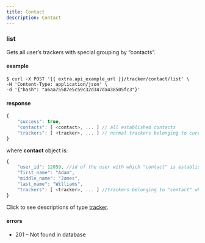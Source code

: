 ```yaml
---
title: Contact
description: Contact
---
```


### list

Gets all user’s trackers with special grouping by “contacts”.

#### example

```abap
$ curl -X POST '{{ extra.api_example_url }}/tracker/contact/list' \
-H 'Content-Type: application/json' \ 
-d '{"hash": "a6aa75587e5c59c32d347da438505fc3"}'
```

#### response

```js
{
    "success": true,
    "contacts": [ <contact>, ... ] // all established contacts
    "trackers": [ <tracker>, ... ] // normal trackers belonging to current user
}
```
where **contact** object is:

```js
{
    "user_id": 12059, //id of the user with which "contact" is established
    "first_name": "Adam",
    "middle_name": "James",
    "last_name": "Williams",
    "trackers": [ <tracker>, ... ] //trackers belonging to "contact" which locations were shared with current user
}
```

Click to see descriptions of type [tracker](index.md#tracker-object-structure).

#### errors

* 201 – Not found in database
